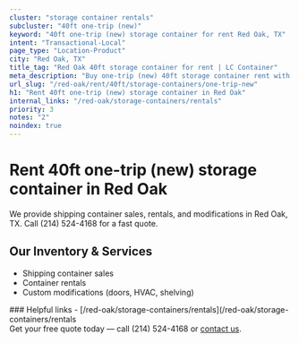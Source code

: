 ```yaml
---
cluster: "storage container rentals"
subcluster: "40ft one-trip (new)"
keyword: "40ft one-trip (new) storage container for rent Red Oak, TX"
intent: "Transactional-Local"
page_type: "Location-Product"
city: "Red Oak, TX"
title_tag: "Red Oak 40ft storage container for rent | LC Container"
meta_description: "Buy one-trip (new) 40ft storage container rent with local delivery in Red Oak, TX. LC Container — local Since 2003. Request a fast quote today."
url_slug: "/red-oak/rent/40ft/storage-containers/one-trip-new"
h1: "Rent 40ft one-trip (new) storage container in Red Oak"
internal_links: "/red-oak/storage-containers/rentals"
priority: 3
notes: "2"
noindex: true
---
```


# Rent 40ft one-trip (new) storage container in Red Oak

We provide shipping container sales, rentals, and modifications in Red Oak, TX. Call (214) 524-4168 for a fast quote.

## Our Inventory & Services
- Shipping container sales
- Container rentals
- Custom modifications (doors, HVAC, shelving)

<div data-section="internal-links">
### Helpful links
- [/red-oak/storage-containers/rentals](/red-oak/storage-containers/rentals
</div>

<div data-section="cta">
Get your free quote today — call (214) 524-4168 or <a href="/contact">contact us</a>.
</div>

<script type="application/ld+json">{"@context":"https://schema.org","@type":"FAQPage","mainEntity":[{"@type":"Question","name":"How much does delivery cost in Red Oak, TX?","acceptedAnswer":{"@type":"Answer","text":"Delivery costs vary by distance and container size. Most deliveries in Red Oak, TX range from $150-$300. Call (214) 524-4168 for an exact quote based on your specific location."}},{"@type":"Question","name":"Do you offer financing or payment plans?","acceptedAnswer":{"@type":"Answer","text":"We accept major credit cards, checks, and can discuss commercial terms for bulk purchases. Call (214) 524-4168 to discuss options."}},{"@type":"Question","name":"Can you customize containers in Red Oak, TX?","acceptedAnswer":{"@type":"Answer","text":"Yes — we perform modifications like doors, HVAC, insulation, and shelving. Request a custom quote at (214) 524-4168 or via our contact form."}}]}</script>
